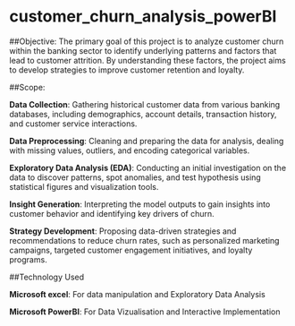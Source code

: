 # customer_churn_analysis_powerBI

##Objective:
The primary goal of this project is to analyze customer churn within the banking sector to identify underlying patterns and factors that lead to customer attrition. By understanding these factors, the project aims to develop strategies to improve customer retention and loyalty.

##Scope:

**Data Collection**: 
Gathering historical customer data from various banking databases, including demographics, account details, transaction history, and customer service interactions.

**Data Preprocessing**: 
Cleaning and preparing the data for analysis, dealing with missing values, outliers, and encoding categorical variables.

**Exploratory Data Analysis (EDA)**: 
Conducting an initial investigation on the data to discover patterns, spot anomalies, and test hypothesis using statistical figures and visualization tools.

**Insight Generation**: 
Interpreting the model outputs to gain insights into customer behavior and identifying key drivers of churn.

**Strategy Development**: 
Proposing data-driven strategies and recommendations to reduce churn rates, such as personalized marketing campaigns, targeted customer engagement initiatives, and loyalty programs.

##Technology Used

**Microsoft excel**: For data manipulation and Exploratory Data Analysis

**Microsoft PowerBI**: For Data Vizualisation and Interactive Implementation

